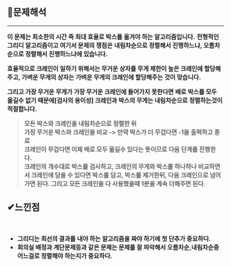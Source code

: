 ## **🔎문제해석**

---

**이 문제는 최소한의 시간 즉 최대 효율로 박스를 옮겨야 하는 알고리즘입니다.**
**전형적인 그리디 알고리즘이고 여기서 문제의 쟁점은**
**내림차순으로 정렬해서 진행하느냐, 오름차순으로 정렬해서 진행하느냐에 있습니다.**

**효율적으로 크레인이 일하기 위해서는 무거운 상자를 무게 제한이 높은 크레인에 할당해주고, 가벼운 무게의 상자는 가벼운 무게의 크레인에 할당해주는 것이 맞습니다.**

**그리고 가장 무거운 무게가 가장 무거운 크레인에 들어가지 못한다면**
**배로 박스를 모두 옮길수 없기 때문에\[검사의 용이성\] 크레인과 박스의 무게는 내림차순으로 정렬하는것이 적절합니다.**


> **모든 박스와 크레인을 내림차순으로 정렬한 뒤**  
> **가장 무거운 박스와 크레인을 비교 -> 만약 박스가 더 무겁다면 -1을 출력하고 종료**  
> **크레인이 무겁다면 이제 배로 모두 옮길수 있다는 뜻이므로 다음 단계를 진행한다.**   
> **크레인의 개수대로 박스를 검사하고, 크레인의 무게와 박스를 하나하나 비교하면서 크레인에 담을 수 있다면 박스를 담고, 박스를 제거한뒤, 다음 크레인으로 넘어가면 된다. 그리고 모든 크레인을 다 사용했을때 1분을 계속 더해주면 된다**.


## **✔느낀점**
​
-   **그리디는 최선의 결과를 내야 하는 알고리즘을 짜야 하기에 첫 단추가 중요하다.**
-   **회의실 배정과 계단문제등과 같은 문제는 문제를 잘 파악해서 오름차순,내림차순중 어느걸로 정렬해야 하는지가 중요하다.**

